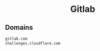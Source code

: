 


<h1 align="center">Gitlab</h1>  


## Domains


```html
gitlab.com
challenges.cloudflare.com
```  

<br>

